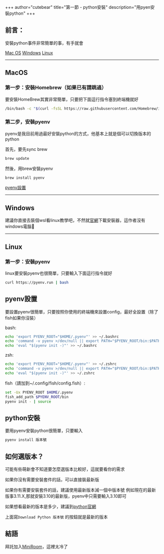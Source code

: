 +++
author="cutebear"
title="第一節 - python安裝"
description="用pyen安裝python"
+++


## 前言：

安裝python事件非常簡單的事，有手就會

[Mac OS](#MacOS)
[Windows](#Windows)
[Linux](#Linux)
<hr>

## MacOS

### 第一步：安裝Homebrew（如果已有請跳過）

要安裝HomeBrew其實非常簡單，只要把下面這行指令塞到終端機就好
```sh
/bin/bash -c "$(curl -fsSL https://raw.githubusercontent.com/Homebrew/install/HEAD/install.sh)"
```

### 第二步，安裝pyenv

pyenv是我目前用過最好安裝python的方式，他基本上就是個可以切換版本的python

首先，要先sync brew
```sh
brew update
```
然後，用brew安裝pyenv
```sh
brew install pyenv
```

[pyenv設置](#pyenv設置)
<hr>

## Windows
建議你直接去裝個wsl看linux教學吧，不然就[官網](https://www.python.org/downloads/)下載安裝器，這作者沒有windows電腦🤣
<hr>


## Linux

### 第一步：安裝pyenv
linux要安裝pyenv也很簡單，只要輸入下面這行指令就好
```sh
curl https://pyenv.run | bash
```

## pyenv設置

要設置pyenv很簡單，只要按照你使用的終端機來設置config，最好全設置（除了fish如果你沒裝）

bash:
```sh
echo 'export PYENV_ROOT="$HOME/.pyenv"' >> ~/.bashrc
echo 'command -v pyenv >/dev/null || export PATH="$PYENV_ROOT/bin:$PATH"' >> ~/.bashrc
echo 'eval "$(pyenv init -)"' >> ~/.bashrc
```

zsh:
```sh
echo 'export PYENV_ROOT="$HOME/.pyenv"' >> ~/.zshrc
echo 'command -v pyenv >/dev/null || export PATH="$PYENV_ROOT/bin:$PATH"' >> ~/.zshrc
echo 'eval "$(pyenv init -)"' >> ~/.zshrc
```

fish（請加到~/.config/fish/config.fish）:
```sh
set -Ux PYENV_ROOT $HOME/.pyenv
fish_add_path $PYENV_ROOT/bin
pyenv init - | source
```

## python安裝

要用pyenv安裝python很簡單，只要輸入
```sh
pyenv install 版本號
```

## 如何選版本？

可能有些萌新會不知道要怎麼選版本比較好，這就要看你的需求

如果你沒有需要安裝套件的話，可以直接裝最新版

如果你有需要安裝套件的話，建議使用最新版本減一個中版本號
例如現在的最新版事3.11.X,那就安裝3.10的最新版，pyenv中只需要輸入3.10即可

如果想看最新的版本是多少，建議到[python官網](https://www.python.org/downloads/)

上面寫`Download Python 版本號` 的按鈕就是最新的版本


## 結語
拜託加入[MiniRoom](https://discord.gg/NYPHeS5uju)，這裡太冷了